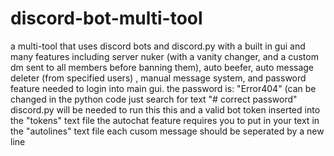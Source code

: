 # discord-bot-multi-tool
a multi-tool that uses discord bots and discord.py with a built in gui and many features including server nuker (with a vanity changer, and a custom dm sent to all members before banning them), auto beefer,  auto message deleter (from specified users) , manual message system, and password feature needed to login into main gui.
the password is: "Error404" (can be changed in the python code just search for text "# correct password"
discord.py will be needed to run this this and a valid bot token inserted into the "tokens" text file
the autochat feature requires you to put in your text in the "autolines" text file each cusom message should be seperated by a new line
